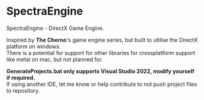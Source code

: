 # SpectraEngine

SpectraEngine - DirectX Game Engine.

Inspired by **The Cherno**'s game engine series, but built to utilise the DirectX platform on windows.  
There is a potential for support for other libraries for crossplatform support like metal on mac, but not planned for.

**GenerateProjects.bat only supports Visual Studio 2022, modify yourself if required.**  
If using another IDE, let me know or help contribute to not push project files to repository.
